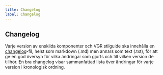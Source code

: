```yaml
---
title: Changelog
label: Changelog
---
```


## Changelog

Varje version av enskilda komponenter och VGR stilguide ska innehålla en [changelog](http://keepachangelog.com/sv/1.0.0/)-fil, helst som markdown (.md) men annars som text (.txt), för att ge en god översyn för vilka ändringar som gjorts och till vilken version de tillhör. En bra changelog visar sammanfattad lista över ändringar för varje version i kronologisk ordning.